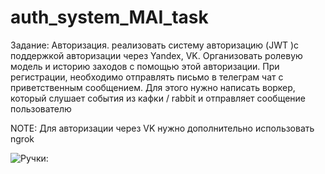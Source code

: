 # auth_system_MAI_task
Задание: Авторизация.
реализовать систему авторизацию (JWT )с поддержкой авторизации через Yandex, VK. 
Организовать ролевую модель и историю заходов с помощью этой авторизации. При регистрации, необходимо отправлять письмо в телеграм чат с приветственным сообщением.
Для этого нужно написать воркер,  который слушает события из кафки / rabbit и отправляет сообщение пользователю

NOTE: Для авторизации через VK нужно дополнительно использовать ngrok



![Ручки: ](https://raw.githubusercontent.com/zhavkk/auth_system/commit/ru4ki.jpg)
